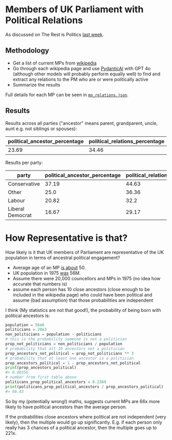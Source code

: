 # Members of UK Parliament with Political Relations

As discussed on The Rest is Politics [last week](https://open.spotify.com/episode/3YYeTtCYn5urWiz4QfA8e5).

## Methodology

* Get a list of current MPs from [wikipedia](https://en.wikipedia.org/wiki/List_of_MPs_elected_in_the_2024_United_Kingdom_general_election)
* Go through each wikipedia page and use [PydanticAI](https://ai.pydantic.dev) with GPT 4o (although other models will probably perform equally well) to find and extract any relations to the PM who are or were politically active
* Summarize the results

Full details for each MP can be seen in [`mp_relations.json`](mp_relations.json).

## Results

Results across all parties ("ancestor" means parent, grandparent, uncle, aunt e.g. not siblings or spouses):

| political_ancestor_percentage | political_relations_percentage | mps |
| ---                           | ---                            | --- |
| 23.69                         | 34.46                          | 650 |

Results per party:

| party            | political_ancestor_percentage | political_relations_percentage | mps |
| ---              | ---                           | ---                            | --- |
| Conservative     | 37.19                         | 44.63                          | 121 |
| Other            | 25.0                          | 36.36                          | 44  |
| Labour           | 20.82                         | 32.2                           | 413 |
| Liberal Democrat | 16.67                         | 29.17                          | 72  |

# How Representative is that?

How likely is it that UK members of Parliament are representative of the UK population in terms of ancestral political engagement?

* Average age of an MP [is about](https://commonslibrary.parliament.uk/house-of-commons-trends-the-age-of-mps/) 50.
* UK population in 1975 [was](https://www.macrotrends.net/global-metrics/countries/gbr/united-kingdom/population) 56M.
* Assume there were 20,000 councellors and MPs in 1975 (no idea how accurate that numbers is)
* assume each person has 10 close ancestors (close enough to be included in the wikipedia page) who could have been political and assume (bad assumption) that those probabilities are independent

I think (My statistics are not that good!), the probability of being born with political ancestors is:

```py
population = 56e6
politicians = 20e3
non_politicians = population - politicians
# this is the probability someone is not a politician
prop_not_politicians = non_politicians / population
# probability that all 10 ancestors not a politician
prop_ancestors_not_political = prop_not_politicians ** 3
# probability that at least one ancestor is a politician
prop_ancestors_political = 1 - prop_ancestors_not_political
print(prop_ancestors_political)
#> 0.00356
# number from first table above
politicans_prop_political_ancestors = 0.2369
print(politicans_prop_political_ancestors / prop_ancestors_political)
#> 66.43
```

So by my (potentially wrong!) maths, suggests current MPs are 66x more likely to have political ancestors than the average person.

If the probabilities close ancestors where political are not independent (very likely), then the multiple would go up significantly. E.g. if each person only really has 3 chances of a political ancestor, then the multiple goes up to 221x.
